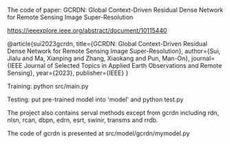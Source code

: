 The code of paper: GCRDN: Global Context-Driven Residual Dense Network for Remote Sensing Image Super-Resolution

https://ieeexplore.ieee.org/abstract/document/10115440


@article{sui2023gcrdn,
  title={GCRDN: Global Context-Driven Residual Dense Network for Remote Sensing Image Super-Resolution},
  author={Sui, Jialu and Ma, Xianping and Zhang, Xiaokang and Pun, Man-On},
  journal={IEEE Journal of Selected Topics in Applied Earth Observations and Remote Sensing},
  year={2023},
  publisher={IEEE}
}

Training: python src/main.py

Testing: put pre-trained model into 'model' and python test.py

The project also contains serval methods except from gcrdn including rdn, nlsn, rcan, dbpn, edrn, esrt, swinir, transms and rrdb.

The code of gcrdn is presented at src/model/gcrdn/mymodel.py

